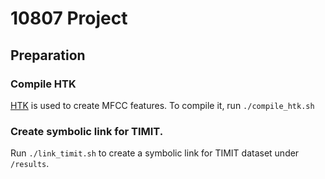 # 10807 Project

## Preparation

### Compile HTK

[HTK](htk.eng.cam.ac.uk) is used to create MFCC features. To compile it, run `./compile_htk.sh`

### Create symbolic link for TIMIT.

Run `./link_timit.sh` to create a symbolic link for TIMIT dataset under `/results`.

